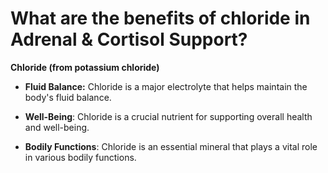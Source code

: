 # What are the benefits of chloride in Adrenal & Cortisol Support?

**Chloride (from potassium chloride)** 

- **Fluid Balance:** Chloride is a major electrolyte that helps maintain the body's fluid balance. 

- **Well-Being**: Chloride is a crucial nutrient for supporting overall health and well-being. 

- **Bodily Functions**: Chloride is an essential mineral that plays a vital role in various bodily functions.